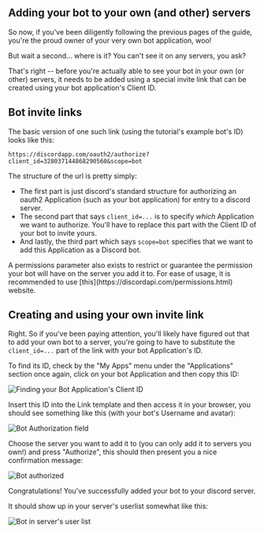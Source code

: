 ## Adding your bot to your own (and other) servers

So now, if you've been diligently following the previous pages of the guide, you're the proud owner of your very own bot application, woo!

But wait a second... where is it? You can't see it on any servers, you ask?

That's right -- before you're actually able to see your bot in your own (or other) servers, it needs to be added using a special invite link that can be created using your bot application's Client ID.

## Bot invite links

The basic version of one such link (using the tutorial's example bot's ID) looks like this:

`https://discordapp.com/oauth2/authorize?client_id=328037144868290560&scope=bot`

The structure of the url is pretty simply:

- The first part is just discord's standard structure for authorizing an oauth2 Application (such as your bot application) for entry to a discord server.
- The second part that says ``client_id=...`` is to specify _which_ Application we want to authorize. You'll have to replace this part with the Client ID of your bot to invite yours. 
- And lastly, the third part which says ``scope=bot`` specifies that we want to add this Application as a Discord bot.

<p class="warning">A permissions parameter also exists to restrict or guarantee the permission your bot will have on the server you add it to. For ease of usage, it is recommended to use [this](https://discordapi.com/permissions.html) website.</p>

## Creating and using your own invite link

Right. So if you've been paying attention, you'll likely have figured out that to add your own bot to a server, you're going to have to substitute the ``client_id=...`` part of the link with your bot Application's ID.

To find its ID, check by the "My Apps" menu under the "Applications" section once again, click on your bot Application and then copy this ID:

![Finding your Bot Application's Client ID](http://i.imgur.com/U6mlQGm.png)

Insert this ID into the Link template and then access it in your browser, you should see something like this (with your bot's Username and avatar):

![Bot Authorization field](https://i.imgur.com/A8l70bj.png)

Choose the server you want to add it to (you can only add it to servers you own!) and press "Authorize", this should then present you a nice confirmation message:

![Bot authorized](https://i.imgur.com/BAUsjyg.png)

Congratulations! You've successfully added your bot to your discord server. 

It should show up in your server's userlist somewhat like this:

![Bot in server's user list](https://i.imgur.com/6qTlDW0.png)